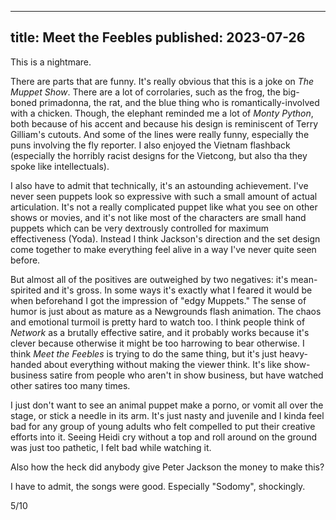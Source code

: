 ----
title: Meet the Feebles
published: 2023-07-26
----

This is a nightmare.

There are parts that are funny. It's really obvious that this is a joke on _The Muppet Show_. There are a lot of corrolaries, such as the frog, the big-boned primadonna, the rat, and the blue thing who is romantically-involved with a chicken. Though, the elephant reminded me a lot of _Monty Python_, both because of his accent and because his design is reminiscent of Terry Gilliam's cutouts. And some of the lines were really funny, especially the puns involving the fly reporter. I also enjoyed the Vietnam flashback (especially the horribly racist designs for the Vietcong, but also tha they spoke like intellectuals).

I also have to admit that technically, it's an astounding achievement. I've never seen puppets look so expressive with such a small amount of actual articulation. It's not a really complicated puppet like what you see on other shows or movies, and it's not like most of the characters are small hand puppets which can be very dextrously controlled for maximum effectiveness (Yoda). Instead I think Jackson's direction and the set design come together to make everything feel alive in a way I've never quite seen before.

But almost all of the positives are outweighed by two negatives: it's mean-spirited and it's gross. In some ways it's exactly what I feared it would be when beforehand I got the impression of "edgy Muppets." The sense of humor is just about as mature as a Newgrounds flash animation. The chaos and emotional turmoil is pretty hard to watch too. I think people think of _Network_ as a brutally effective satire, and it probably works because it's clever because otherwise it might be too harrowing to bear otherwise. I think _Meet the Feebles_ is trying to do the same thing, but it's just heavy-handed about everything without making the viewer think. It's like show-business satire from people who aren't in show business, but have watched other satires too many times.

I just don't want to see an animal puppet make a porno, or vomit all over the stage, or stick a needle in its arm. It's just nasty and juvenile and I kinda feel bad for any group of young adults who felt compelled to put their creative efforts into it. Seeing Heidi cry without a top and roll around on the ground was just too pathetic, I felt bad while watching it.

Also how the heck did anybody give Peter Jackson the money to make this?

I have to admit, the songs were good. Especially "Sodomy", shockingly.

5/10
